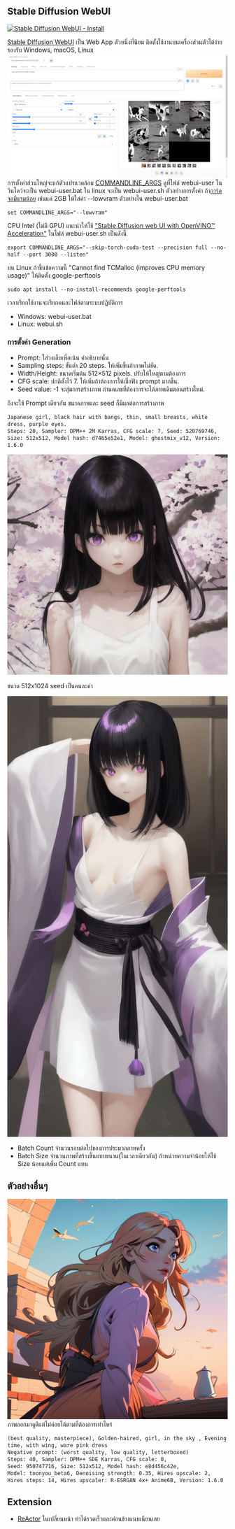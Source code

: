 ## Stable Diffusion WebUI 

[![Stable Diffusion WebUI - Install](https://img.youtube.com/vi/W1J57mCE4vg/0.jpg)](https://youtu.be/W1J57mCE4vg "Install Stable Diffusion WebUI")


[Stable Diffusion WebUI](https://github.com/AUTOMATIC1111/stable-diffusion-webui) เป็น Web App ตัวหนึ่งที่นิยม ติดตั้งใช้งานบนเครื่องส่วนตัวได้ง่าย รองรับ Windows, macOS, Linux 
![Alt text](img/cat-on-the-moon.png)
การตั้งค่าส่วนใหญ่จะแก้ตัวแปรแวดล้อม 
[COMMANDLINE_ARGS](https://github.com/AUTOMATIC1111/stable-diffusion-webui/wiki/Command-Line-Arguments-and-Settings)
ดูที่ไฟล์ webui-user
ในวินโดว์จะเป็น webui-user.bat ใน linux จะเป็น webui-user.sh ตัวอย่างการตั้งค่า
ถ้า[การ์ดจอมีแรมน้อย](https://techtactician.com/stable-diffusion-low-vram-memory-errors-fix/#how-to-run-stable-diffusion-with-low-vram
) เช่นแค่ 2GB ให้ใส่ค่า --lowvram ตัวอย่างใน webui-user.bat
```
set COMMANDLINE_ARGS="--lowvram"
```
CPU Intel (ไม่มี GPU) แนะนำให้ใช้ 
["Stable Diffusion web UI with OpenVINO™ Acceleration"](https://github.com/openvinotoolkit/stable-diffusion-webui?tab=readme-ov-file#stable-diffusion-web-ui-with-openvino-acceleration) 
ในไฟล์ webui-user.sh เป็นดังนี้
```
export COMMANDLINE_ARGS="--skip-torch-cuda-test --precision full --no-half --port 3000 --listen"
```

บน Linux ถ้าขึ้นข้อความนี้ "Cannot find TCMalloc (improves CPU memory usage)" ให้ติดตั้ง google-perftools
```
sudo apt install --no-install-recommends google-perftools
```
เวลาเรียกใช้งานจะเรียกคนละไฟล์ตามระบบปฎิบัติการ
- Windows: webui-user.bat
- Linux: webui.sh

### การตั้งค่า  Generation
- Prompt: ใส่วงเล็บเพื่อเน้น คำอธิบายนั้น
- Sampling steps: ขั้นต่ำ 20 steps. ให้เพิ่มขึ้นถ้าภาพไม่ชัด.
- Width/Height: ขนาดเริ่มต้น 512×512 pixels. ปรับให้ใหญ่ตามต้องการ
- CFG scale: ปกติตั้งไว้ 7. ให้เพิ่มถ้าต้องการให้เชื่อฟัง prompt มากขึ้น.
- Seed value: -1 จะสุ่มการสร้างภาพ กำนดเลขที่ต้องการจะได้ภาพเดิมตอนสร้างใหม่.

ถึงจะใช้ Prompt เดียวกัน ขนาดภาพและ seed ก็มีผลต่อการสร้างภาพ
```
Japanese girl, black hair with bangs, thin, small breasts, white dress, purple eyes.
Steps: 20, Sampler: DPM++ 2M Karras, CFG scale: 7, Seed: 520769746, Size: 512x512, Model hash: d7465e52e1, Model: ghostmix_v12, Version: 1.6.0
```
![Alt text](img/jgirl.png)

ขนาด 512x1024 seed เป็นคนละค่า

![Alt text](img/jgirl2.png)

- Batch Count จำนวนรอบต่อไปของการประมวลภาพครั้ง
- Batch Size จำนวนภาพที่สร้างขึ้นแบบขนาน(ในเวลาเดียวกัน) ถ้าหน่วยความจำน้อยให้ใช้ Size น้อยแต่เพิ่ม Count แทน


## ตัวอย่างอื่นๆ


![Alt text](img/toonyou.png)
ภาพออกมาดูดีแต่ไม่ค่อยได้ตามที่ต้องการเท่าไหร่
```
(best quality, masterpiece), Golden-haired, girl, in the sky , Evening time, with wing, ware pink dress
Negative prompt: (worst quality, low quality, letterboxed)
Steps: 40, Sampler: DPM++ SDE Karras, CFG scale: 8, 
Seed: 950747716, Size: 512x512, Model hash: e8d456c42e, 
Model: toonyou_beta6, Denoising strength: 0.35, Hires upscale: 2, 
Hires steps: 14, Hires upscaler: R-ESRGAN 4x+ Anime6B, Version: 1.6.0
```

## Extension
- [ReActor](./face-swap.md) ในเปลี่ยนหน้า ทำได้รวดเร็วและค่อนข้างแนบเนียนเลย
